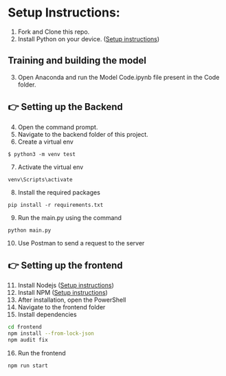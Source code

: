 # Setup Instructions:

1. Fork and Clone this repo.
2. Install Python on your device. ([Setup instructions](https://wiki.python.org/moin/BeginnersGuide))

## Training and building the model 
3. Open Anaconda and run the Model Code.ipynb file present in the Code folder.

## 👉 Setting up the Backend
4. Open the command prompt.
5. Navigate to the backend folder of this project.
6. Create a virtual env 
```console
$ python3 -m venv test
```
7. Activate the virtual env
```console
venv\Scripts\activate
```
8. Install the required packages
```console
pip install -r requirements.txt
```
9. Run the main.py using the command
```
python main.py
```
10. Use Postman to send a request to the server

## 👉 Setting up the frontend
11. Install Nodejs ([Setup instructions](https://nodejs.org/en/download/package-manager/))
12. Install NPM ([Setup instructions](https://www.npmjs.com/get-npm))
13. After installation, open the PowerShell
14. Navigate to the frontend folder
15. Install dependencies
```bash
cd frontend
npm install --from-lock-json
npm audit fix
```
16. Run the frontend
```
npm run start
```
